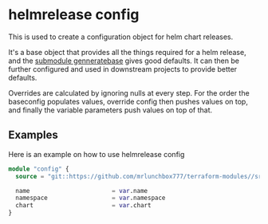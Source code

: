 # helmrelease config

This is used to create a configuration object for helm chart releases.

It's a base object that provides all the things required for a helm release, and the [submodule genneratebase](/src/helmrelease/config/base/) gives good defaults. It can then be further configured and used in downstream projects to provide better defaults.

Overrides are calculated by ignoring nulls at every step. For the order the baseconfig populates values, override config then pushes values on top, and finally the variable parameters push values on top of that.

## Examples

Here is an example on how to use helmrelease config

```terraform
module "config" {
  source = "git::https://github.com/mrlunchbox777/terraform-modules//src/helmrelease/config?ref=helmrelease/config/1.0.0"

  name                       = var.name
  namespace                  = var.namespace
  chart                      = var.chart
}
```
